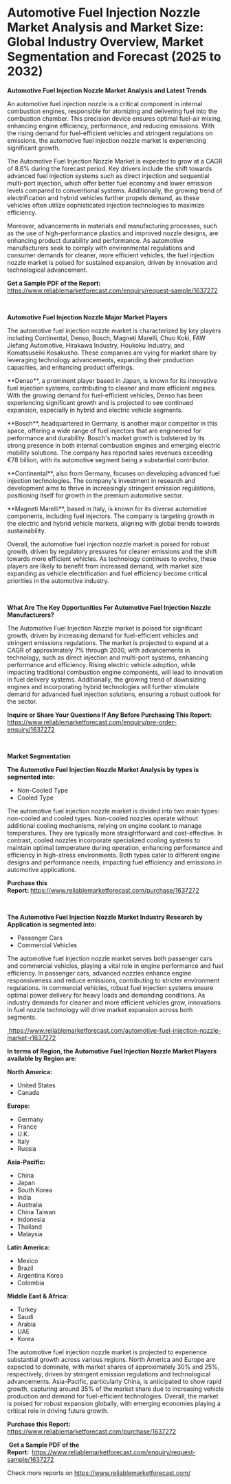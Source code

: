 <p><h1>Automotive Fuel Injection Nozzle Market Analysis and Market Size: Global Industry Overview, Market Segmentation and Forecast (2025 to 2032)</h1></p><p><strong>Automotive Fuel Injection Nozzle Market Analysis and Latest Trends</strong></p>
<p><p>An automotive fuel injection nozzle is a critical component in internal combustion engines, responsible for atomizing and delivering fuel into the combustion chamber. This precision device ensures optimal fuel-air mixing, enhancing engine efficiency, performance, and reducing emissions. With the rising demand for fuel-efficient vehicles and stringent regulations on emissions, the automotive fuel injection nozzle market is experiencing significant growth.</p><p>The Automotive Fuel Injection Nozzle Market is expected to grow at a CAGR of 8.6% during the forecast period. Key drivers include the shift towards advanced fuel injection systems such as direct injection and sequential multi-port injection, which offer better fuel economy and lower emission levels compared to conventional systems. Additionally, the growing trend of electrification and hybrid vehicles further propels demand, as these vehicles often utilize sophisticated injection technologies to maximize efficiency.</p><p>Moreover, advancements in materials and manufacturing processes, such as the use of high-performance plastics and improved nozzle designs, are enhancing product durability and performance. As automotive manufacturers seek to comply with environmental regulations and consumer demands for cleaner, more efficient vehicles, the fuel injection nozzle market is poised for sustained expansion, driven by innovation and technological advancement.</p></p>
<p><strong>Get a Sample PDF of the Report:&nbsp;</strong> <a href="https://www.reliablemarketforecast.com/enquiry/request-sample/1637272?utm_campaign=3538&utm_medium=2&utm_source=Github&utm_content=ia&utm_term=23032025&utm_id=automotive-fuel-injection-nozzle">https://www.reliablemarketforecast.com/enquiry/request-sample/1637272</a></p>
<p>&nbsp;</p>
<p><strong>Automotive Fuel Injection Nozzle Major Market Players</strong></p>
<p><p>The automotive fuel injection nozzle market is characterized by key players including Continental, Denso, Bosch, Magneti Marelli, Chuo Koki, FAW Jiefang Automotive, Hirakawa Industry, Houkoku Industry, and Komatsuseiki Kosakusho. These companies are vying for market share by leveraging technology advancements, expanding their production capacities, and enhancing product offerings.</p><p>**Denso**, a prominent player based in Japan, is known for its innovative fuel injection systems, contributing to cleaner and more efficient engines. With the growing demand for fuel-efficient vehicles, Denso has been experiencing significant growth and is projected to see continued expansion, especially in hybrid and electric vehicle segments.</p><p>**Bosch**, headquartered in Germany, is another major competitor in this space, offering a wide range of fuel injectors that are engineered for performance and durability. Bosch's market growth is bolstered by its strong presence in both internal combustion engines and emerging electric mobility solutions. The company has reported sales revenues exceeding €78 billion, with its automotive segment being a substantial contributor.</p><p>**Continental**, also from Germany, focuses on developing advanced fuel injection technologies. The company's investment in research and development aims to thrive in increasingly stringent emission regulations, positioning itself for growth in the premium automotive sector.</p><p>**Magneti Marelli**, based in Italy, is known for its diverse automotive components, including fuel injectors. The company is targeting growth in the electric and hybrid vehicle markets, aligning with global trends towards sustainability.</p><p>Overall, the automotive fuel injection nozzle market is poised for robust growth, driven by regulatory pressures for cleaner emissions and the shift towards more efficient vehicles. As technology continues to evolve, these players are likely to benefit from increased demand, with market size expanding as vehicle electrification and fuel efficiency become critical priorities in the automotive industry.</p></p>
<p>&nbsp;</p>
<p><strong>What Are The Key Opportunities For Automotive Fuel Injection Nozzle Manufacturers?</strong></p>
<p><p>The Automotive Fuel Injection Nozzle market is poised for significant growth, driven by increasing demand for fuel-efficient vehicles and stringent emissions regulations. The market is projected to expand at a CAGR of approximately 7% through 2030, with advancements in technology, such as direct injection and multi-port systems, enhancing performance and efficiency. Rising electric vehicle adoption, while impacting traditional combustion engine components, will lead to innovation in fuel delivery systems. Additionally, the growing trend of downsizing engines and incorporating hybrid technologies will further stimulate demand for advanced fuel injection solutions, ensuring a robust outlook for the sector.</p></p>
<p><strong>Inquire or Share Your Questions If Any Before Purchasing This Report:</strong> <a href="https://www.reliablemarketforecast.com/enquiry/pre-order-enquiry/1637272?utm_campaign=3538&utm_medium=2&utm_source=Github&utm_content=ia&utm_term=23032025&utm_id=automotive-fuel-injection-nozzle">https://www.reliablemarketforecast.com/enquiry/pre-order-enquiry/1637272</a></p>
<p>&nbsp;</p>
<p><strong>Market Segmentation</strong></p>
<p><strong>The Automotive Fuel Injection Nozzle Market Analysis by types is segmented into:</strong></p>
<p><ul><li>Non-Cooled Type</li><li>Cooled Type</li></ul></p>
<p><p>The automotive fuel injection nozzle market is divided into two main types: non-cooled and cooled types. Non-cooled nozzles operate without additional cooling mechanisms, relying on engine coolant to manage temperatures. They are typically more straightforward and cost-effective. In contrast, cooled nozzles incorporate specialized cooling systems to maintain optimal temperature during operation, enhancing performance and efficiency in high-stress environments. Both types cater to different engine designs and performance needs, impacting fuel efficiency and emissions in automotive applications.</p></p>
<p><strong>Purchase this Report:&nbsp;</strong><a href="https://www.reliablemarketforecast.com/purchase/1637272?utm_campaign=3538&utm_medium=2&utm_source=Github&utm_content=ia&utm_term=23032025&utm_id=automotive-fuel-injection-nozzle">https://www.reliablemarketforecast.com/purchase/1637272</a></p>
<p>&nbsp;</p>
<p><strong>The Automotive Fuel Injection Nozzle Market Industry Research by Application is segmented into:</strong></p>
<p><ul><li>Passenger Cars</li><li>Commercial Vehicles</li></ul></p>
<p><p>The automotive fuel injection nozzle market serves both passenger cars and commercial vehicles, playing a vital role in engine performance and fuel efficiency. In passenger cars, advanced nozzles enhance engine responsiveness and reduce emissions, contributing to stricter environment regulations. In commercial vehicles, robust fuel injection systems ensure optimal power delivery for heavy loads and demanding conditions. As industry demands for cleaner and more efficient vehicles grow, innovations in fuel nozzle technology will drive market expansion across both segments.</p></p>
<p><a href="https://www.reliablemarketforecast.com/automotive-fuel-injection-nozzle-market-r1637272?utm_campaign=3538&utm_medium=2&utm_source=Github&utm_content=ia&utm_term=23032025&utm_id=automotive-fuel-injection-nozzle">&nbsp;https://www.reliablemarketforecast.com/automotive-fuel-injection-nozzle-market-r1637272</a></p>
<p><strong>In terms of Region, the Automotive Fuel Injection Nozzle Market Players available by Region are:</strong></p>
<p>
    <p> <strong> North America: </strong>
        <ul>
            <li>United States</li>
            <li>Canada</li>
        </ul>
        </p> 
    <p> <strong> Europe: </strong>
        <ul>
            <li>Germany</li>
            <li>France</li>
            <li>U.K.</li>
            <li>Italy</li>
            <li>Russia</li>
        </ul>
        </p> 
    <p> <strong> Asia-Pacific: </strong>
        <ul>
            <li>China</li>
            <li>Japan</li>
            <li>South Korea</li>
            <li>India</li>
            <li>Australia</li>
            <li>China Taiwan</li>
            <li>Indonesia</li>
            <li>Thailand</li>
            <li>Malaysia</li>
        </ul>
        </p> 
    <p> <strong> Latin America: </strong>
        <ul>
            <li>Mexico</li>
            <li>Brazil</li>
            <li>Argentina Korea</li>
            <li>Colombia</li>
        </ul>
        </p> 
    <p> <strong> Middle East & Africa: </strong>
        <ul>
            <li>Turkey</li>
            <li>Saudi</li>
            <li>Arabia</li>
            <li>UAE</li>
            <li>Korea</li>
        </ul>
    </p>
    </p>
<p><p>The automotive fuel injection nozzle market is projected to experience substantial growth across various regions. North America and Europe are expected to dominate, with market shares of approximately 30% and 25%, respectively, driven by stringent emission regulations and technological advancements. Asia-Pacific, particularly China, is anticipated to show rapid growth, capturing around 35% of the market share due to increasing vehicle production and demand for fuel-efficient technologies. Overall, the market is poised for robust expansion globally, with emerging economies playing a critical role in driving future growth.</p></p>
<p><strong>Purchase this Report: </strong><a href="https://www.reliablemarketforecast.com/purchase/1637272?utm_campaign=3538&utm_medium=2&utm_source=Github&utm_content=ia&utm_term=23032025&utm_id=automotive-fuel-injection-nozzle">https://www.reliablemarketforecast.com/purchase/1637272</a></p>
<p>&nbsp;<strong>Get a Sample PDF of the Report:&nbsp;&nbsp;</strong><a href="https://www.reliablemarketforecast.com/enquiry/request-sample/1637272?utm_campaign=3538&utm_medium=2&utm_source=Github&utm_content=ia&utm_term=23032025&utm_id=automotive-fuel-injection-nozzle">https://www.reliablemarketforecast.com/enquiry/request-sample/1637272</a></p>
<p><strong></strong></p>
<p>Check more reports on <a href="https://www.reliablemarketforecast.com/?utm_campaign=3538&utm_medium=2&utm_source=Github&utm_content=ia&utm_term=23032025&utm_id=automotive-fuel-injection-nozzle">https://www.reliablemarketforecast.com/</a></p>